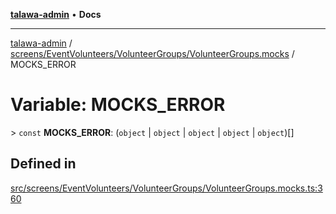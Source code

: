 [**talawa-admin**](../../../../../README.md) • **Docs**

***

[talawa-admin](../../../../../modules.md) / [screens/EventVolunteers/VolunteerGroups/VolunteerGroups.mocks](../README.md) / MOCKS\_ERROR

# Variable: MOCKS\_ERROR

\> `const` **MOCKS\_ERROR**: (`object` \| `object` \| `object` \| `object` \| `object`)[]

## Defined in

[src/screens/EventVolunteers/VolunteerGroups/VolunteerGroups.mocks.ts:360](https://github.com/PalisadoesFoundation/talawa-admin/blob/4bef0939e3fab4672bfd3599312195b8557e01a3/src/screens/EventVolunteers/VolunteerGroups/VolunteerGroups.mocks.ts#L360)
